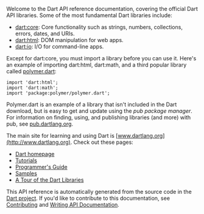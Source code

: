 Welcome to the Dart API reference documentation,
covering the official Dart API libraries.
Some of the most fundamental Dart libraries include:

* [dart:core](#dart:core):
  Core functionality such as strings, numbers, collections, errors,
  dates, and URIs.
* [dart:html](#dart:html):
  DOM manipulation for web apps.
* [dart:io](#dart:io):
  I/O for command-line apps.

Except for dart:core, you must import a library before you can use it.
Here's an example of importing dart:html, dart:math, and a
third popular library called
[polymer.dart](http://www.dartlang.org/polymer-dart/):

    import 'dart:html';
    import 'dart:math';
    import 'package:polymer/polymer.dart';

Polymer.dart is an example of a library that isn't
included in the Dart download,
but is easy to get and update using the _pub package manager_.
For information on finding, using, and publishing libraries (and more)
with pub, see
[pub.dartlang.org](http://pub.dartlang.org).

The main site for learning and using Dart is
[www.dartlang.org](http://www.dartlang.org).
Check out these pages:

  * [Dart homepage](http://www.dartlang.org)
  * [Tutorials](http://www.dartlang.org/docs/tutorials/)
  * [Programmer's Guide](http://www.dartlang.org/docs/)
  * [Samples](http://www.dartlang.org/samples/)
  * [A Tour of the Dart Libraries](http://www.dartlang.org/docs/dart-up-and-running/contents/ch03.html)
  
This API reference is automatically generated from the source code in the
[Dart project](https://code.google.com/p/dart/).
If you'd like to contribute to this documentation, see
[Contributing](https://code.google.com/p/dart/wiki/Contributing)
and
[Writing API Documentation](https://code.google.com/p/dart/wiki/WritingApiDocumentation).
